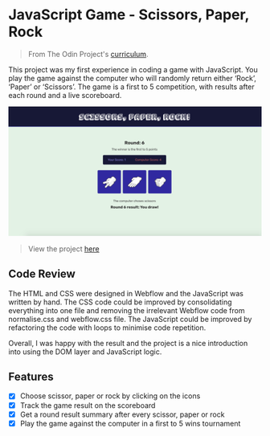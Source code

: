 # JavaScript Game - Scissors, Paper, Rock

> From The Odin Project's [curriculum](https://www.theodinproject.com/courses/web-development-101/lessons/rock-paper-scissors#assignment).

This project was my first experience in coding a game with JavaScript. You play the game against the computer who will randomly return either ‘Rock’, ‘Paper’ or ‘Scissors’. The game is a first to 5 competition, with results after each round and a live scoreboard.

[![Project Rock Paper Scissors Screenshot](/project-screenshot.png)](https://timkellytk.github.io/project-rock-paper-scissors/)

> View the project [here](https://timkellytk.github.io/project-rock-paper-scissors/)

## Code Review

The HTML and CSS were designed in Webflow and the JavaScript was written by hand. The CSS code could be improved by consolidating everything into one file and removing the irrelevant Webflow code from normalise.css and webflow.css file. The JavaScript could be improved by refactoring the code with loops to minimise code repetition.

Overall, I was happy with the result and the project is a nice introduction into using the DOM layer and JavaScript logic.

## Features

- [x] Choose scissor, paper or rock by clicking on the icons
- [x] Track the game result on the scoreboard
- [x] Get a round result summary after every scissor, paper or rock
- [x] Play the game against the computer in a first to 5 wins tournament
